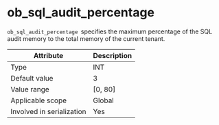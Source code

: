 # ob_sql_audit_percentage

`ob_sql_audit_percentage `specifies the maximum percentage of the SQL audit memory to the total memory of the current tenant.

| **Attribute** | **Description** |
|---------|-----------|
| Type | INT |
| Default value | 3 |
| Value range | \[0, 80\] |
| Applicable scope | Global |
| Involved in serialization | Yes |
